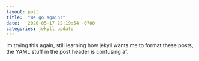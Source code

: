 ```yaml
---
layout: post
title:  "We go again!"
date:   2020-05-17 22:19:54 -0700
categories: jekyll update
---
```


im trying this again, still learning how jekyll wants me to format these posts, the YAML stuff in the post header is confusing af.

